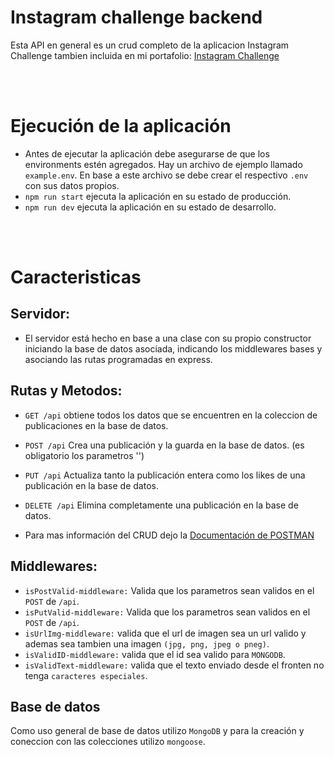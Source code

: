 # Instagram challenge backend

Esta API en general es un crud completo de la aplicacion Instagram Challenge tambien incluida en mi portafolio: [Instagram Challenge](https://github.com/AlexValdiviezo/instagram-challenge)

<br></br>
# Ejecución de la aplicación
- Antes de ejecutar la aplicación debe asegurarse de que los environments estén agregados. Hay un archivo de ejemplo llamado `example.env`. En base a este archivo se debe crear el respectivo `.env` con sus datos propios.
- `npm run start` ejecuta la aplicación en su estado de producción.
- `npm run dev` ejecuta la aplicación en su estado de desarrollo.

<br></br>
# Caracteristicas

## Servidor:
- El servidor está hecho en base a una clase con su propio constructor iniciando la base de datos asociada, indicando los middlewares bases y asociando las rutas programadas en express.

## Rutas y Metodos:

- `GET /api` obtiene todos los datos que se encuentren en la coleccion de publicaciones en la base de datos.

- `POST /api` Crea una publicación y la guarda en la base de datos. (es obligatorio los parametros '')

- `PUT /api` Actualiza tanto la publicación entera como los likes de una publicación en la base de datos.

- `DELETE /api` Elimina completamente una publicación en la base de datos.

- Para mas información del CRUD dejo la [Documentación de POSTMAN](https://documenter.getpostman.com/view/10430257/VUjSFPQj)

## Middlewares:
- `isPostValid-middleware:` Valida que los parametros sean validos en el `POST` de `/api`.
- `isPutValid-middleware:` Valida que los parametros sean validos en el `POST` de `/api`.
- `isUrlImg-middleware:` valida que el url de imagen sea un url valido y ademas sea tambien una imagen `(jpg, png, jpeg o pneg)`.
- `isValidID-middleware:` valida que el id sea valido para `MONGODB`.
- `isValidText-middleware:` valida que el texto enviado desde el fronten no tenga `caracteres especiales`.

## Base de datos
Como uso general de base de datos utilizo `MongoDB` y para la creación y coneccion con las colecciones utilizo `mongoose`.